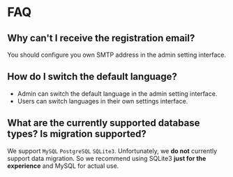 ---
---

# FAQ
## Why can't I receive the registration email?

You should configure you own SMTP address in the admin setting interface.

## How do I switch the default language?

- Admin can switch the default language in the admin setting interface.
- Users can switch languages in their own settings interface.

## What are the currently supported database types? Is migration supported?

We support `MySQL` `PostgreSQL`  `SQLite3`. Unfortunately, we **do not** currently support data migration.
So we recommend using SQLite3 **just for the experience** and MySQL for actual use.
